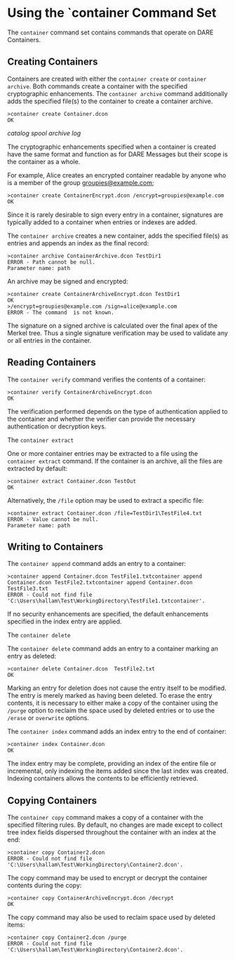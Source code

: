
# Using the `container Command Set

The `container` command set contains commands that operate on DARE Containers.

## Creating Containers

Containers are created with either the `container create` or 
`container archive`. Both commands create a container with the 
specified cryptographic enhancements. The `container archive`
command additionally adds the specified file(s) to the container to create 
a container archive.


````
>container create Container.dcon
OK
````

*catalog* *spool* *archive* *log*


The cryptographic enhancements specified when a container is created have the 
same format and function as for DARE Messages but their scope is the container
as a whole.

For example, Alice creates an encrypted container readable by anyone who is a
member of the group groupies@example.com;


````
>container create ContainerEncrypt.dcon /encrypt=groupies@example.com
OK
````

Since it is rarely desirable to sign every entry in a container, signatures
are typically added to a container when entries or indexes are added. 

The `container archive` creates a new container, adds the
specified file(s) as entries and appends an index as the final record:


````
>container archive ContainerArchive.dcon TestDir1
ERROR - Path cannot be null.
Parameter name: path
````

An archive may be signed and encrypted:


````
>container create ContainerArchiveEncrypt.dcon TestDir1
OK
>/encrypt=groupies@example.com /sign=alice@example.com
ERROR - The command  is not known.
````

The signature on a signed archive is calculated over the final apex of the 
Merkel tree. Thus a single signature verification may be used to validate
any or all entries in the container.

## Reading Containers

The `container verify` command verifies the contents of a container: 


````
>container verify ContainerArchiveEncrypt.dcon
OK
````

The verification performed depends on the type of authentication applied to the
container and whether the verifier can provide the necessary authentication or
decryption keys.


The `container extract` 

One or more container entries may be extracted to a file using the  
`container extract` command. If the container is an archive, all
the files are extracted by default:


````
>container extract Container.dcon TestOut
OK
````

Alternatively, the `/file` option may be used to extract a specific file:


````
>container extract Container.dcon /file=TestDir1\TestFile4.txt
ERROR - Value cannot be null.
Parameter name: path
````


## Writing to Containers

The `container append` command adds an entry to a container:


````
>container append Container.dcon TestFile1.txtcontainer append Container.dcon TestFile2.txtcontainer append Container.dcon TestFile3.txt
ERROR - Could not find file 'C:\Users\hallam\Test\WorkingDirectory\TestFile1.txtcontainer'.
````

If no security enhancements are specified, the default enhancements specified 
in the index entry are applied.

The `container delete` 

The `container delete` command adds an entry to a container
marking an entry as deleted:


````
>container delete Container.dcon  TestFile2.txt
OK
````

Marking an entry for deletion does not cause the entry itself to be modified.
The entry is merely marked as having been deleted. To erase the entry contents,
it is necessary to either make a copy of the container using the `/purge`
option to reclaim the space used by deleted entries or to use the 
`/erase` or `overwrite` options.


The `container index` command adds an index entry to the end of
container:


````
>container index Container.dcon
OK
````

The index entry may be complete, providing an index of the entire file 
or incremental, only indexing the items added since the last index was created.
Indexing containers allows the contents to be efficiently retrieved.

## Copying Containers

The `container copy` command makes a copy of a container with
the specified filtering rules. By default, no changes are made except to 
collect tree index fields dispersed throughout the container with an index 
at the end:


````
>container copy Container2.dcon
ERROR - Could not find file 'C:\Users\hallam\Test\WorkingDirectory\Container2.dcon'.
````

The copy command may be used to encrypt or decrypt the container contents during 
the copy:


````
>container copy ContainerArchiveEncrypt.dcon /decrypt
OK
````

The copy command may also be used to reclaim space used by deleted items:


````
>container copy Container2.dcon /purge
ERROR - Could not find file 'C:\Users\hallam\Test\WorkingDirectory\Container2.dcon'.
````


